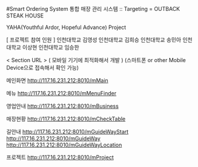 #Smart Ordering System
통합 매장 관리 시스템 :: Targeting = OUTBACK STEAK HOUSE

YAHA(Youthful Ardor, Hopeful Advance) Project

[ 프로젝트 참여 인원 ]
인천대학교 김영성 
인천대학교 김희승 
인천대학교 송민아 
인천대학교 이상현 
인천대학교 임승한

< Section URL > ( 모바일 기기에 최적화해서 개발 ) (스마트폰 or other Mobile Device으로 접속해서 확인 가능)

메인화면 http://117.16.231.212:8010/mMain

메뉴 http://117.16.231.212:8010/mMenuFinder

영업안내 http://117.16.231.212:8010/mBusiness

매장현황 http://117.16.231.212:8010/mCheckTable

길안내 http://117.16.231.212:8010/mGuideWayStart http://117.16.231.212:8010/mGuideWay http://117.16.231.212:8010/mGuideWayLocation

프로젝트 http://117.16.231.212:8010/mProject
